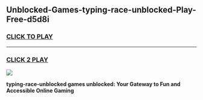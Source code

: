 
## Unblocked-Games-typing-race-unblocked-Play-Free-d5d8i
<h3>
<a href="https://premium76.site?title=typing-race-unblocked&ref=20M">CLICK TO PLAY</a></h3>
<hr>

<h3>
<a href="https://premium76.site?title=typing-race-unblocked&ref=20M">CLICK 2 PLAY</a>
  
</h3>

<a href="https://premium76.site?title=typing-race-unblocked&ref=19M"><img src="https://clearcache.store/games.png"></a>


**typing-race-unblocked games unblocked: Your Gateway to Fun and Accessible Online Gaming**
